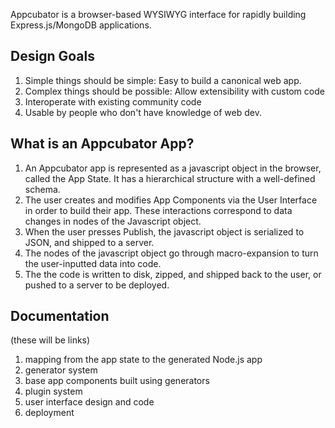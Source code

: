 Appcubator is a browser-based WYSIWYG interface for rapidly building Express.js/MongoDB applications.

Design Goals
------------

1. Simple things should be simple: Easy to build a canonical web app.
2. Complex things should be possible: Allow extensibility with custom code
3. Interoperate with existing community code
4. Usable by people who don't have knowledge of web dev.

What is an Appcubator App?
--------------------------

1. An Appcubator app is represented as a javascript object in the browser, called the App State. It has a hierarchical structure with a well-defined schema.
2. The user creates and modifies App Components via the User Interface in order to build their app. These interactions correspond to data changes in nodes of the Javascript object.
3. When the user presses Publish, the javascript object is serialized to JSON, and shipped to a server.
4. The nodes of the javascript object go through macro-expansion to turn the user-inputted data into code.
5. The the code is written to disk, zipped, and shipped back to the user, or pushed to a server to be deployed.

Documentation
-------------

(these will be links)

1. mapping from the app state to the generated Node.js app
2. generator system
3. base app components built using generators
4. plugin system
5. user interface design and code
6. deployment
